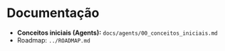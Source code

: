 # Documentação

- **Conceitos iniciais (Agents):** `docs/agents/00_conceitos_iniciais.md`
- Roadmap: `../ROADMAP.md`
